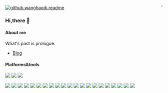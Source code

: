 <p>
  <a href="https://count.getloli.com/">
    <img src="https://count.getloli.com/get/@github.wanghaodi.readme?theme=rule34" alt="github.wanghaodi.readme" />
  </a>
  <a href="">
    <img align="right" src="https://github-readme-stats.vercel.app/api?username=wanghaodi&theme=vue&show_icons=true&count_private=true&hide_title=true" style="zoom:30%;" />
  </a>
</p>

### Hi,there 👋

#### About me

What's past is prologue.


- [Blog](https://whdi.top)

#### Platforms&tools

[![](https://img.shields.io/badge/-Ubuntu%2020.04%20LTS-E95420?style=flat-square&logo=Ubuntu&logoColor=white)](https://ubuntu.com/)
[![](https://img.shields.io/badge/-Visual%20Studio%20Code-blue?style=flat-square&logo=visual-studio-code&logoColor=white)](https://code.visualstudio.com/)
[![](https://img.shields.io/badge/-PyCharm-000000?style=flat-square&logo=pycharm&logoColor=white)](https://www.jetbrains.com/pycharm/)

[![](https://img.shields.io/badge/-HTML5-e34f26?style=flat-square&logo=html5&logoColor=white)](https://html.spec.whatwg.org/)
[![](https://img.shields.io/badge/-CSS3-1572b6?style=flat-square&logo=css3&logoColor=white)](https://www.w3.org/Style/CSS/)
[![](https://img.shields.io/badge/-JavaScript-f7e018?style=flat-square&logo=javascript&logoColor=white)](https://www.ecma-international.org/)
[![](https://img.shields.io/badge/-Node.js-43853d?style=flat-square&logo=node.js&logoColor=white)](https://nodejs.org/)
[![](https://img.shields.io/badge/-NPM-cb3837?style=flat-square&logo=npm&logoColor=white)](https://npmjs.com/)
[![](https://img.shields.io/badge/-Vue.js-4fc08d?style=flat-square&logo=vue.js&logoColor=white)](https://vuejs.org/)
[![](https://img.shields.io/badge/-Python-yellow?style=flat-square&logo=python&logoColor=white)](https://www.python.org/)
[![](https://img.shields.io/badge/-Miniconda-42B029?style=flat-square&logo=anaconda&logoColor=white)](https://conda.io/)
[![](https://img.shields.io/badge/-Golang-00add8?style=flat-square&logo=go&logoColor=white)](https://golang.org/)
[![](https://img.shields.io/badge/-Docker-2496ed?style=flat-square&logo=docker&logoColor=white)](https://www.docker.com/)
[![](https://img.shields.io/badge/-MariaDB-003545?style=flat-square&logo=mariadb&logoColor=white)](https://mariadb.com/)
[![](https://img.shields.io/badge/-Redis-dc382d?style=flat-square&logo=redis&logoColor=white)](https://redis.io/)
[![](https://img.shields.io/badge/-Nginx-269539?style=flat-square&logo=nginx&logoColor=white)](https://nginx.org/)
[![](https://img.shields.io/badge/-Git-f05032?style=flat-square&logo=git&logoColor=white)](https://git-scm.com/)
[![](https://img.shields.io/badge/-Linux-fcc624?style=flat-square&logo=linux&logoColor=white)](https://www.linuxfoundation.org/)
[![](https://img.shields.io/badge/-Raspberry%20Pi-C51A4A?style=flat-square&logo=raspberrypi&logoColor=white)](https://www.raspberrypi.org/)
[![](https://img.shields.io/badge/-PyTorch-ee4c2c?style=flat-square&logo=pytorch&logoColor=white)](https://pytorch.org/)
[![](https://img.shields.io/badge/-Jupyter-f37626?style=flat-square&logo=jupyter&logoColor=white)](https://jupyter.org/)
[![](https://img.shields.io/badge/-R-276dc3?style=flat-square&logo=R&logoColor=white)](https://www.r-project.org/)
[![](https://img.shields.io/badge/-LaTex-008080?style=flat-square&logo=latex&logoColor=white)](https://www.latex-project.org/)
[![](https://img.shields.io/badge/-CloudFlare-f38020?style=flat-square&logo=cloudflare&logoColor=white)](https://www.cloudflare.com/)
